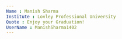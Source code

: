 ```yaml
---
Name : Manish Sharma
Institute : Lovley Professional University
Quote : Enjoy your Graduation!
UserName : ManishSharma1402
---
```

